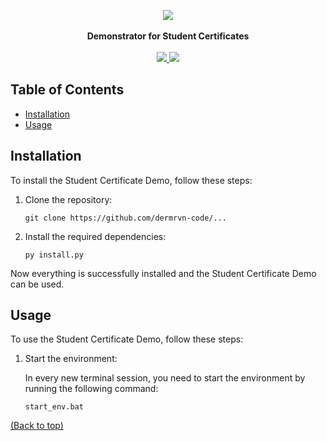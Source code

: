 <!-- @format -->

<p align="center">
  <img src="https://github.com/user-attachments/assets/1503239f-b992-4e11-a61c-d19294b00af4" /><br/><br/>
  <strong>Demonstrator for Student Certificates</strong><br/><br/>
  
  <a href="https://python.org/downloads/release/python-3123/">
  <a href="https://python.org/downloads/release/python-3123/">
    <img src="https://img.shields.io/badge/-Python_3.12.3-3776AB?style=for-the-badge&logo=python&logoColor=white">
  </a>
  <img src="https://img.shields.io/badge/Status-Tech_Demo-red?style=for-the-badge">
</p>

## Table of Contents

- [Installation](#installation)
- [Usage](#usage)

## Installation

To install the Student Certificate Demo, follow these steps:

1. Clone the repository:

   ```shell
   git clone https://github.com/dermrvn-code/...
   ```

2. Install the required dependencies:

   ```shell
   py install.py
   ```

Now everything is successfully installed and the Student Certificate Demo can be used.

## Usage

To use the Student Certificate Demo, follow these steps:

1. Start the environment:

   In every new terminal session, you need to start the environment by running the following command:

   ```shell
   start_env.bat
   ```

[(Back to top)](#table-of-contents)
